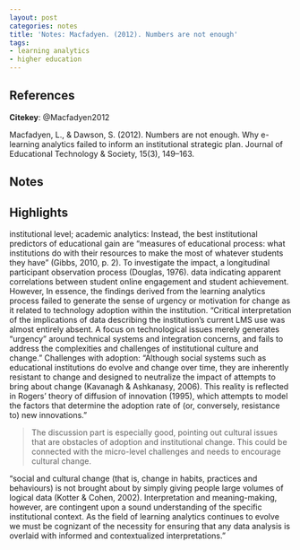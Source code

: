 ```yaml
---
layout: post
categories: notes
title: 'Notes: Macfadyen. (2012). Numbers are not enough'
tags:
- learning analytics
- higher education
---
```


## References

**Citekey**: @Macfadyen2012

Macfadyen, L., & Dawson, S. (2012). Numbers are not enough. Why e-learning analytics failed to inform an institutional strategic plan. Journal of Educational Technology & Society, 15(3), 149–163.

## Notes

## Highlights

institutional level; academic analytics: Instead, the best institutional predictors of educational gain are “measures of educational process: what institutions do with their resources to make the most of whatever students they have” (Gibbs, 2010, p. 2).  To investigate the impact, a longitudinal participant observation process (Douglas, 1976).  data indicating apparent correlations between student online engagement and student achievement. However,  In essence, the findings derived from the learning analytics process failed to generate the sense of urgency or motivation for change as it related to technology adoption within the institution. “Critical interpretation of the implications of data describing the institution’s current LMS use was almost entirely absent.  A focus on technological issues merely generates “urgency” around technical systems and integration concerns, and fails to address the complexities and challenges of institutional culture and change.”  Challenges with adoption: “Although social systems such as educational institutions do evolve and change over time, they are inherently resistant to change and designed to neutralize the impact of attempts to bring about change (Kavanagh & Ashkanasy, 2006). This reality is reflected in Rogers’ theory of diffusion of innovation (1995), which attempts to model the factors that determine the adoption rate of (or, conversely, resistance to) new innovations.”  

> The discussion part is especially good, pointing out cultural issues that are obstacles of adoption and institutional change. This could be connected with the micro-level challenges and needs to encourage cultural change.

“social and cultural change (that is, change in habits, practices and behaviours) is not brought about by simply giving people large volumes of logical data (Kotter & Cohen, 2002).   Interpretation and meaning-making, however, are contingent upon a sound understanding of the specific institutional context. As the field of learning analytics continues to evolve we must be cognizant of the necessity for ensuring that any data analysis is overlaid with informed and contextualized interpretations.”
